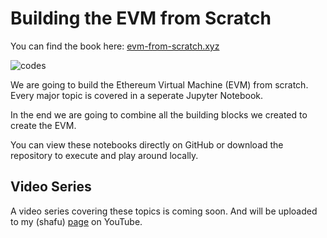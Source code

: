 # Building the EVM from Scratch

You can find the book here: [evm-from-scratch.xyz](https://evm-from-scratch.xyz/content/01_intro.html)

![codes](static/evm-from-scratch.png)

We are going to build the Ethereum Virtual Machine (EVM) from scratch. Every major topic is covered in a seperate Jupyter Notebook. 

In the end we are going to combine all the building blocks we created to create the EVM.

You can view these notebooks directly on GitHub or download the repository to execute and play around locally.

## Video Series

A video series covering these topics is coming soon. And will be uploaded to my (shafu) [page](https://www.youtube.com/channel/UCI9MdYsFm9h7W9jyP6Uxxbw) on YouTube. 
